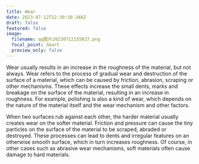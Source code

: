 ```yaml
---
title: Wear
date: 2023-07-12T12:39:50.346Z
draft: false
featured: false
image:
  filename: qq图片20230712155827.png
  focal_point: Smart
  preview_only: false
---
```

Wear usually results in an increase in the roughness of the material, but not always. Wear refers to the process of gradual wear and destruction of the surface of a material, which can be caused by friction, abrasion, scraping or other mechanisms. These effects increase the small dents, marks and breakage on the surface of the material, resulting in an increase in roughness. For example, polishing is also a kind of wear, which depends on the nature of the material itself and the wear mechanism and other factors.

When two surfaces rub against each other, the harder material usually creates wear on the softer material. Friction and pressure can cause the tiny particles on the surface of the material to be scraped, abraded or destroyed. These processes can lead to dents and irregular features on an otherwise smooth surface, which in turn increases roughness. Of course, in other cases such as abrasive wear mechanisms, soft materials often cause damage to hard materials.